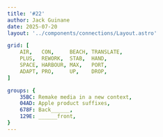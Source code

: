 ```yaml
---
title: '#22'
author: Jack Guinane
date: 2025-07-20
layout: '../components/connections/Layout.astro'

grid: [
	AIR,   CON,     BEACH, TRANSLATE,
	PLUS,  REWORK,  STAB,  HAND,
	SPACE, HARBOUR, MAX,   PORT,
	ADAPT, PRO,     UP,    DROP,
]

groups: {
	35BC: Remake media in a new context,
	04AD: Apple product suffixes,
	678F: Back______,
	129E: ______front,
}
---
```

